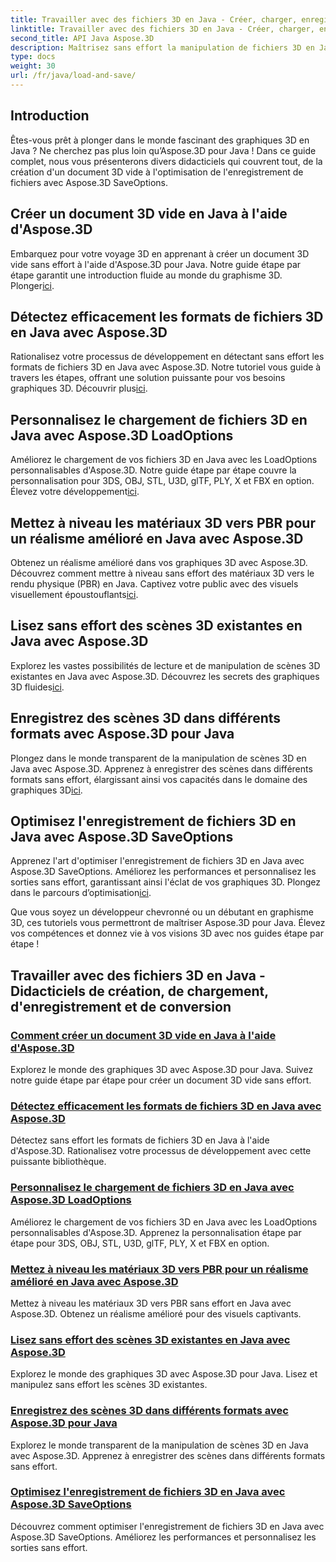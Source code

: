 ```yaml
---
title: Travailler avec des fichiers 3D en Java - Créer, charger, enregistrer et convertir
linktitle: Travailler avec des fichiers 3D en Java - Créer, charger, enregistrer et convertir
second_title: API Java Aspose.3D
description: Maîtrisez sans effort la manipulation de fichiers 3D en Java avec les didacticiels Aspose.3D. Créez, chargez, enregistrez et convertissez facilement des fichiers 3D à l'aide de guides étape par étape.
type: docs
weight: 30
url: /fr/java/load-and-save/
---
```


## Introduction

Êtes-vous prêt à plonger dans le monde fascinant des graphiques 3D en Java ? Ne cherchez pas plus loin qu’Aspose.3D pour Java ! Dans ce guide complet, nous vous présenterons divers didacticiels qui couvrent tout, de la création d'un document 3D vide à l'optimisation de l'enregistrement de fichiers avec Aspose.3D SaveOptions.

## Créer un document 3D vide en Java à l'aide d'Aspose.3D

 Embarquez pour votre voyage 3D en apprenant à créer un document 3D vide sans effort à l'aide d'Aspose.3D pour Java. Notre guide étape par étape garantit une introduction fluide au monde du graphisme 3D. Plonger[ici](./create-empty-3d-document/).

## Détectez efficacement les formats de fichiers 3D en Java avec Aspose.3D

 Rationalisez votre processus de développement en détectant sans effort les formats de fichiers 3D en Java avec Aspose.3D. Notre tutoriel vous guide à travers les étapes, offrant une solution puissante pour vos besoins graphiques 3D. Découvrir plus[ici](./detect-3d-file-formats/).

## Personnalisez le chargement de fichiers 3D en Java avec Aspose.3D LoadOptions

Améliorez le chargement de vos fichiers 3D en Java avec les LoadOptions personnalisables d'Aspose.3D. Notre guide étape par étape couvre la personnalisation pour 3DS, OBJ, STL, U3D, glTF, PLY, X et FBX en option. Élevez votre développement[ici](./customize-3d-file-loading/).

## Mettez à niveau les matériaux 3D vers PBR pour un réalisme amélioré en Java avec Aspose.3D

 Obtenez un réalisme amélioré dans vos graphiques 3D avec Aspose.3D. Découvrez comment mettre à niveau sans effort des matériaux 3D vers le rendu physique (PBR) en Java. Captivez votre public avec des visuels visuellement époustouflants[ici](./upgrade-materials-to-pbr/).

## Lisez sans effort des scènes 3D existantes en Java avec Aspose.3D

 Explorez les vastes possibilités de lecture et de manipulation de scènes 3D existantes en Java avec Aspose.3D. Découvrez les secrets des graphiques 3D fluides[ici](./read-existing-3d-scenes/).

## Enregistrez des scènes 3D dans différents formats avec Aspose.3D pour Java

 Plongez dans le monde transparent de la manipulation de scènes 3D en Java avec Aspose.3D. Apprenez à enregistrer des scènes dans différents formats sans effort, élargissant ainsi vos capacités dans le domaine des graphiques 3D[ici](./save-3d-scenes/).

## Optimisez l'enregistrement de fichiers 3D en Java avec Aspose.3D SaveOptions

 Apprenez l'art d'optimiser l'enregistrement de fichiers 3D en Java avec Aspose.3D SaveOptions. Améliorez les performances et personnalisez les sorties sans effort, garantissant ainsi l'éclat de vos graphiques 3D. Plongez dans le parcours d’optimisation[ici](./optimize-3d-file-saving/).

Que vous soyez un développeur chevronné ou un débutant en graphisme 3D, ces tutoriels vous permettront de maîtriser Aspose.3D pour Java. Élevez vos compétences et donnez vie à vos visions 3D avec nos guides étape par étape !
## Travailler avec des fichiers 3D en Java - Didacticiels de création, de chargement, d'enregistrement et de conversion
### [Comment créer un document 3D vide en Java à l'aide d'Aspose.3D](./create-empty-3d-document/)
Explorez le monde des graphiques 3D avec Aspose.3D pour Java. Suivez notre guide étape par étape pour créer un document 3D vide sans effort.
### [Détectez efficacement les formats de fichiers 3D en Java avec Aspose.3D](./detect-3d-file-formats/)
Détectez sans effort les formats de fichiers 3D en Java à l'aide d'Aspose.3D. Rationalisez votre processus de développement avec cette puissante bibliothèque.
### [Personnalisez le chargement de fichiers 3D en Java avec Aspose.3D LoadOptions](./customize-3d-file-loading/)
Améliorez le chargement de vos fichiers 3D en Java avec les LoadOptions personnalisables d'Aspose.3D. Apprenez la personnalisation étape par étape pour 3DS, OBJ, STL, U3D, glTF, PLY, X et FBX en option.
### [Mettez à niveau les matériaux 3D vers PBR pour un réalisme amélioré en Java avec Aspose.3D](./upgrade-materials-to-pbr/)
Mettez à niveau les matériaux 3D vers PBR sans effort en Java avec Aspose.3D. Obtenez un réalisme amélioré pour des visuels captivants.
### [Lisez sans effort des scènes 3D existantes en Java avec Aspose.3D](./read-existing-3d-scenes/)
Explorez le monde des graphiques 3D avec Aspose.3D pour Java. Lisez et manipulez sans effort les scènes 3D existantes.
### [Enregistrez des scènes 3D dans différents formats avec Aspose.3D pour Java](./save-3d-scenes/)
Explorez le monde transparent de la manipulation de scènes 3D en Java avec Aspose.3D. Apprenez à enregistrer des scènes dans différents formats sans effort.
### [Optimisez l'enregistrement de fichiers 3D en Java avec Aspose.3D SaveOptions](./optimize-3d-file-saving/)
Découvrez comment optimiser l'enregistrement de fichiers 3D en Java avec Aspose.3D SaveOptions. Améliorez les performances et personnalisez les sorties sans effort.